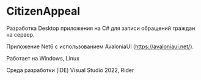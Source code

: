 # CitizenAppeal

Разработка Desktop приложения на C# для записи обращений граждан на сервер.

Приложение Net6 с использованием AvaloniaUI (https://avaloniaui.net/).

Работает на Windows, Linux

Среда разработки (IDE) Visual Studio 2022, Rider
